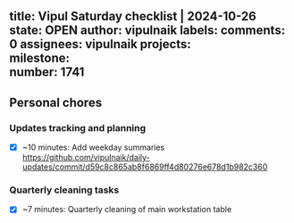 title:	Vipul Saturday checklist | 2024-10-26
state:	OPEN
author:	vipulnaik
labels:	
comments:	0
assignees:	vipulnaik
projects:	
milestone:	
number:	1741
--
## Personal chores

### Updates tracking and planning

- [x] ~10 minutes: Add weekday summaries https://github.com/vipulnaik/daily-updates/commit/d59c8c865ab8f6869ff4d80276e678d1b982c360

### Quarterly cleaning tasks

- [x] ~7 minutes: Quarterly cleaning of main workstation table
